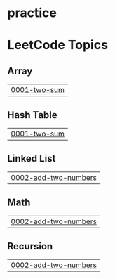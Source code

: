 # practice
<!---LeetCode Topics Start-->
# LeetCode Topics
## Array
|  |
| ------- |
| [0001-two-sum](https://github.com/aishuJL/practice/tree/master/0001-two-sum) |
## Hash Table
|  |
| ------- |
| [0001-two-sum](https://github.com/aishuJL/practice/tree/master/0001-two-sum) |
## Linked List
|  |
| ------- |
| [0002-add-two-numbers](https://github.com/aishuJL/practice/tree/master/0002-add-two-numbers) |
## Math
|  |
| ------- |
| [0002-add-two-numbers](https://github.com/aishuJL/practice/tree/master/0002-add-two-numbers) |
## Recursion
|  |
| ------- |
| [0002-add-two-numbers](https://github.com/aishuJL/practice/tree/master/0002-add-two-numbers) |
<!---LeetCode Topics End-->